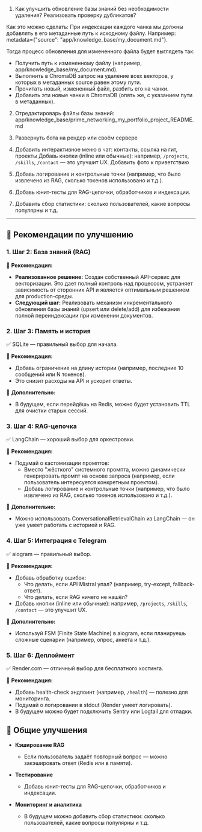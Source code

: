 1. Как улучшить обновление базы знаний без необходимости удаления? Реализовать проверку дубликатов?

 Как это можно сделать:
 При индексации каждого чанка мы должны добавлять в его метаданные путь к исходному файлу. Например: metadata={"source": "app/knowledge_base/my_document.md"}.

 Тогда процесс обновления для измененного файла будет выглядеть так:

 - Получить путь к измененному файлу (например, app/knowledge_base/my_document.md).
 - Выполнить в ChromaDB запрос на удаление всех векторов, у которых в метаданных source равен этому пути.
 - Прочитать новый, измененный файл, разбить его на чанки.
 - Добавить эти новые чанки в ChromaDB (опять же, с указанием пути в метаданных).

2. Отредактироварь файлы базы знаний:
 app/knowledge_base/prime_networking_my_portfolio_project_README.md

3. Развернуть бота на рендер или своём сервере


4. Добавить интерактивное меню в чат: контакты, ссылка на гит, проекты
 Добавь кнопки (inline или обычные): например, `/projects`, `/skills`, `/contact` — это улучшит UX.
 Добавить фото к приветствию

5. Добавь логирование и контрольные точки (например, что было извлечено из RAG, сколько токенов использовано и т.д.).

6. Добавь юнит-тесты для RAG-цепочки, обработчиков и индексации.

7. Добавить сбор статистики: сколько пользователей, какие вопросы популярны и т.д.


---

## 🔧 Рекомендации по улучшению

### 1. Шаг 2: База знаний (RAG)
🔧 **Рекомендация:**
*   **Реализованное решение:** Создан собственный API-сервис для векторизации. Это дает полный контроль над процессом, устраняет зависимость от сторонних API и является оптимальным решением для production-среды.
*   **Следующий шаг:** Реализовать механизм инкрементального обновления базы знаний (upsert или delete/add) для избежания полной переиндексации при изменении документов.

### 2. Шаг 3: Память и история
✅ SQLite — правильный выбор для начала.

🔧 **Рекомендация:**
- Добавь ограничение на длину истории (например, последние 10 сообщений или N токенов).
- Это снизит расходы на API и ускорит ответы.

🔧 **Дополнительно:**
- В будущем, если перейдёшь на Redis, можно будет установить TTL для очистки старых сессий.

### 3. Шаг 4: RAG-цепочка
✅ LangChain — хороший выбор для оркестровки.

🔧 **Рекомендация:**
- Подумай о кастомизации промптов:
  - Вместо "жёсткого" системного промпта, можно динамически генерировать промпт на основе запроса (например, если пользователь интересуется конкретным проектом).
  - Добавь логирование и контрольные точки (например, что было извлечено из RAG, сколько токенов использовано и т.д.).

🔧 **Дополнительно:**
- Можно использовать ConversationalRetrievalChain из LangChain — он уже умеет работать с историей и RAG.

### 4. Шаг 5: Интеграция с Telegram
✅ aiogram — правильный выбор.

🔧 **Рекомендация:**
- Добавь обработку ошибок:
  - Что делать, если API Mistral упал? (например, try-except, fallback-ответ).
  - Что делать, если RAG ничего не нашёл?
- Добавь кнопки (inline или обычные): например, `/projects`, `/skills`, `/contact` — это улучшит UX.

🔧 **Дополнительно:**
- Используй FSM (Finite State Machine) в aiogram, если планируешь сложные сценарии (например, опрос, анкета и т.д.).

### 5. Шаг 6: Деплоймент
✅ Render.com — отличный выбор для бесплатного хостинга.

🔧 **Рекомендация:**
- Добавь health-check эндпоинт (например, `/health`) — полезно для мониторинга.
- Подумай о логировании в stdout (Render умеет логировать).
- В будущем можно будет подключить Sentry или Logtail для отладки.

## 🧠 Общие улучшения

- **Кэширование RAG**
  - Если пользователь задаёт повторный вопрос — можно закэшировать ответ (Redis или в памяти).

- **Тестирование**
  - Добавь юнит-тесты для RAG-цепочки, обработчиков и индексации.

- **Мониторинг и аналитика**
  - В будущем можно добавить сбор статистики: сколько пользователей, какие вопросы популярны и т.д.